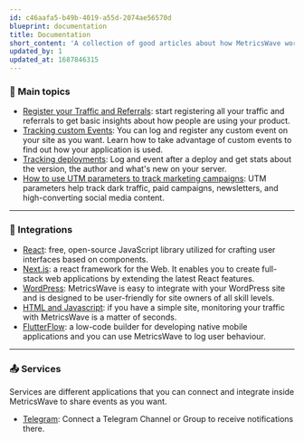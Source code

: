 ```yaml
---
id: c46aafa5-b49b-4019-a55d-2074ae56570d
blueprint: documentation
title: Documentation
short_content: 'A collection of good articles about how MetricsWave works.'
updated_by: 1
updated_at: 1687846315
---
```

### 💎 Main topics

- [Register your Traffic and Referrals](/documentation/analytics): start registering all your traffic and referrals to
  get basic insights about how people are using your product.
- [Tracking custom Events](/documentation/tracking/events): You can log and register any custom event on your site as
  you want. Learn how to take advantage of custom events to find out how your application is used.
- [Tracking deployments](/documentation/tracking/deployments): Log and event after a deploy and get stats about the
  version, the author and what's new on your server.
- [How to use UTM parameters to track marketing campaigns](/documentation/utm-parameters): UTM parameters help track dark traffic, paid campaigns, newsletters, and high-converting social media content.

---

### 🔗 Integrations

- [React](/documentation/integrations/react): free, open-source JavaScript library utilized for crafting user interfaces based on components.
- [Next.js](/documentation/integrations/next-js): a react framework for the Web. It enables you to create full-stack web applications by extending the latest React features.
- [WordPress](/documentation/integrations/wordpress): MetricsWave is easy to integrate with your WordPress site and is designed to be user-friendly for site owners of all skill levels.
- [HTML and Javascript](/documentation/integrations/html-and-javascript): if you have a simple site, monitoring your traffic with MetricsWave is a matter of seconds.
- [FlutterFlow](/documentation/integrations/flutterflow): a low-code builder for developing native mobile applications and you can use MetricsWave to log user behaviour.

---

### 📤 Services

Services are different applications that you can connect and integrate inside MetricsWave to share events as you want.

- [Telegram](/documentation/services/telegram): Connect a Telegram Channel or Group to receive notifications there.